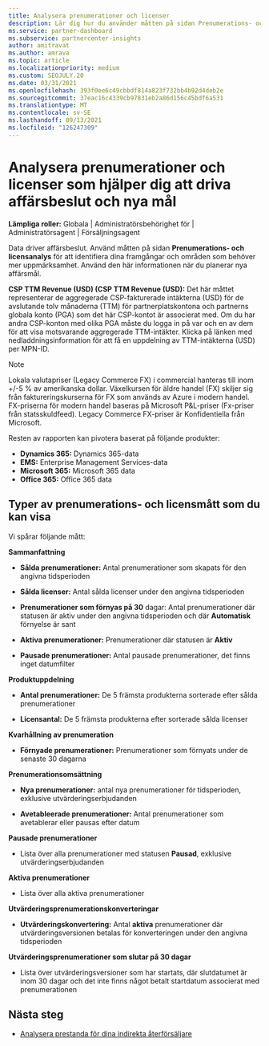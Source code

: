 ```yaml
---
title: Analysera prenumerationer och licenser
description: Lär dig hur du använder måtten på sidan Prenumerations- och licensanalys för att identifiera dina framgångar och områden som behöver mer uppmärksamhet.
ms.service: partner-dashboard
ms.subservice: partnercenter-insights
author: amitravat
ms.author: amrava
ms.topic: article
ms.localizationpriority: medium
ms.custom: SEOJULY.20
ms.date: 03/31/2021
ms.openlocfilehash: 393f0ee6c49cbbdf814a823f732bb4b92d4deb2e
ms.sourcegitcommit: 37eac16c4339cb97831eb2a86d156c45bdf6a531
ms.translationtype: MT
ms.contentlocale: sv-SE
ms.lasthandoff: 09/13/2021
ms.locfileid: "126247309"
---
```

# <a name="analyze-subscriptions-and-licenses-to-help-you-drive-business-decisions-and-new-goals"></a>Analysera prenumerationer och licenser som hjälper dig att driva affärsbeslut och nya mål

**Lämpliga roller:** Globala | Administratörsbehörighet för | Administratörsagent | Försäljningsagent

Data driver affärsbeslut. Använd måtten på sidan **Prenumerations- och licensanalys** för att identifiera dina framgångar och områden som behöver mer uppmärksamhet. Använd den här informationen när du planerar nya affärsmål.

**CSP TTM Revenue (USD) (CSP TTM Revenue (USD):** Det här måttet representerar de aggregerade CSP-fakturerade intäkterna (USD) för de avslutande tolv månaderna (TTM) för partnerplatskontona och partnerns globala konto (PGA) som det här CSP-kontot är associerat med. Om du har andra CSP-konton med olika PGA måste du logga in på var och en av dem för att visa motsvarande aggregerade TTM-intäkter.  Klicka på länken med nedladdningsinformation för att få en uppdelning av TTM-intäkterna (USD) per MPN-ID.

>[!NOTE]
>Lokala valutapriser (Legacy Commerce FX) i commercial hanteras till inom +/-5 % av amerikanska dollar. Växelkursen för äldre handel (FX) skiljer sig från faktureringskurserna för FX som används av Azure i modern handel. FX-priserna för modern handel baseras på Microsoft P&L-priser (Fx-priser från statsskuldfeed). Legacy Commerce FX-priser är Konfidentiella från Microsoft.


Resten av rapporten kan pivotera baserat på följande produkter:

 - **Dynamics 365:** Dynamics 365-data  
 - **EMS:** Enterprise Management Services-data  
 - **Microsoft 365:** Microsoft 365 data  
 - **Office 365:** Office 365 data  


## <a name="types-of-subscription-and-license-metrics-you-can-view"></a>Typer av prenumerations- och licensmått som du kan visa

Vi spårar följande mått:

**Sammanfattning**  
 - **Sålda prenumerationer:** Antal prenumerationer som skapats för den angivna tidsperioden  
  
 - **Sålda licenser:** Antal sålda licenser under den angivna tidsperioden  
  
 - **Prenumerationer som förnyas på 30** dagar: Antal prenumerationer där statusen är aktiv under den angivna tidsperioden och där **Automatisk** förnyelse är sant
 
 - **Aktiva prenumerationer:** Prenumerationer där statusen är **Aktiv**  
 
 - **Pausade prenumerationer:** Antal pausade prenumerationer, det finns inget datumfilter  

**Produktuppdelning**
  
 - **Antal prenumerationer:** De 5 främsta produkterna sorterade efter sålda prenumerationer  
 
 - **Licensantal:** De 5 främsta produkterna efter sorterade sålda licenser

**Kvarhållning av prenumeration**

 - **Förnyade prenumerationer:** Prenumerationer som förnyats under de senaste 30 dagarna  

**Prenumerationsomsättning**  
 - **Nya prenumerationer:** antal nya prenumerationer för tidsperioden, exklusive utvärderingserbjudanden  
 
 - **Avetableerade prenumerationer:** Antal prenumerationer som avetablerar eller pausas efter datum  

**Pausade prenumerationer** 
 
 - Lista över alla prenumerationer med statusen **Pausad**, exklusive utvärderingserbjudanden  
  
**Aktiva prenumerationer**

 - Lista över alla aktiva prenumerationer  

**Utvärderingsprenumerationskonverteringar**  

 - **Utvärderingskonvertering:** Antal **aktiva** prenumerationer där utvärderingsversionen betalas för konverteringen under den angivna tidsperioden  

**Utvärderingsprenumerationer som slutar på 30 dagar**  

 - Lista över utvärderingsversioner som har startats, där slutdatumet är inom 30 dagar och det inte finns något betalt startdatum associerat med prenumerationen  



## <a name="next-steps"></a>Nästa steg

- [Analysera prestanda för dina indirekta återförsäljare](analyze-indirect-resellers.md)